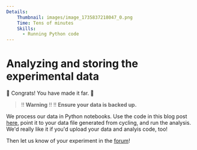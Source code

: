 ```yaml
---
Details:
    Thumbnail: images/image_1735837218047_0.png
    Time: Tens of minutes
    Skills:
      - Running Python code
---
```

<!-- There should be only one Header per page. You do not need to use all the keys -->
# Analyzing and storing the experimental data

🎉 Congrats! You have made it far. 🎉


>!! **Warning** 
>!!
>!! **Ensure your data is backed up.**

We process our data in Python notebooks. Use the code in this blog post [here](https://fbrc.dev/posts/progress-update-dev-kit/), point it to your data file generated from cycling, and run the analysis. We'd really like it if you'd upload your data and analyis code, too!

Then let us know of your experiment in the [forum](https://fbrc.discourse.group/)!

